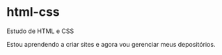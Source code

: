 # html-css
Estudo de HTML e CSS

Estou aprendendo a criar sites e agora vou gerenciar meus depositórios.